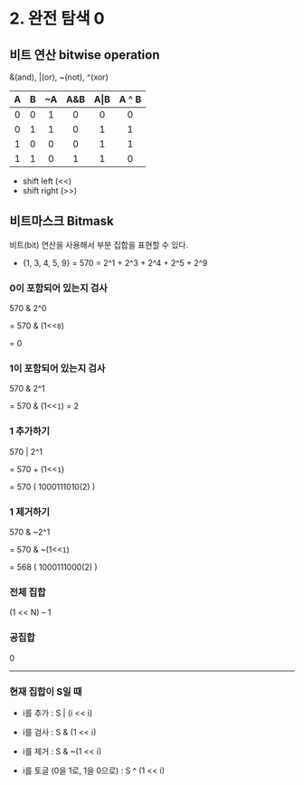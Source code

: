 # 2. 완전 탐색 0

## 비트 연산 bitwise operation

&(and), |(or), ~(not), ^(xor)

|  A   |  B   |  ~A  | A&B  | A\|B | A ^ B |
| :--: | :--: | :--: | :--: | :--: | :---: |
|  0   |  0   |  1   |  0   |  0   |   0   |
|  0   |  1   |  1   |  0   |  1   |   1   |
|  1   |  0   |  0   |  0   |  1   |   1   |
|  1   |  1   |  0   |  1   |  1   |   0   |

- shift left (<<)
- shift right (>>)

## 비트마스크 Bitmask

비트(bit) 연산을 사용해서 부분 집합을 표현할 수 있다.

- {1, 3, 4, 5, 9} = 570 = 2^1 + 2^3 + 2^4 + 2^5 + 2^9

### 0이 포함되어 있는지 검사

570 & 2^0 

= 570 & (1<<`0`) 

= 0

### 1이 포함되어 있는지 검사

570 & 2^1 

= 570 & (1<<`1`) = 2

### 1 추가하기

570 | 2^1 

= 570 + (1<<`1`) 

= 570 ( 1000111010(2) )

### 1 제거하기

570 & ~2^1 

= 570 & ~(1<<`1`) 

= 568 ( 1000111000(2) )

### 전체 집합

(1 << N) – 1

### 공집합

0

---

### 현재 집합이 S일 때

- i를 추가 : S | (i << i)

- i를 검사 : S & (1 << i)
- i를 제거 : S & ~(1 << i)
- i를 토글 (0을 1로, 1을 0으로) : S ^ (1 << i)